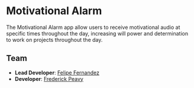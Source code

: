 # Motivational Alarm
The Motivational Alarm app allow users to receive motivational audio at specific times throughout the day, increasing will power and determination to work on projects throughout the day.

## Team

- __Lead Developer__: [Felipe Fernandez](https://github.com/HeyItsFelipe)
- __Developer__: [Frederick Peavy](https://github.com/epeavy)
